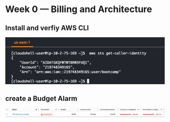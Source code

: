 # Week 0 — Billing and Architecture

## Install and verfiy AWS CLI

![AWS CLI](assets/week0-AWS-CLI.png)

## create a Budget Alarm

![AWS CLI](assets/week0-Budget.png)

